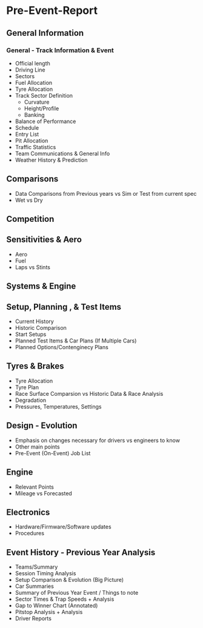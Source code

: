 # Pre-Event-Report

## General Information

### General - Track Information & Event

- Official length
- Driving Line
- Sectors
- Fuel Allocation
- Tyre Allocation
- Track Sector Definition
  - Curvature
  - Height/Profile
  - Banking
- Balance of Performance
- Schedule
- Entry List
- Pit Allocation
- Traffic Statistics
- Team Communications & General Info
- Weather History & Prediction

## Comparisons

- Data Comparisons from Previous years vs Sim or Test from current spec
- Wet vs Dry

## Competition

## Sensitivities & Aero

- Aero
- Fuel
- Laps vs Stints

## Systems & Engine

## Setup, Planning , & Test Items

- Current History
- Historic Comparison
- Start Setups
- Planned Test Items & Car Plans (If Multiple Cars)
- Planned Options/Contenginecy Plans

## Tyres & Brakes

- Tyre Allocation
- Tyre Plan
- Race Surface Comparsion vs Historic Data & Race Analysis
- Degradation
- Pressures, Temperatures, Settings

## Design - Evolution

- Emphasis on changes necessary for drivers vs engineers to know
- Other main points
- Pre-Event (On-Event) Job List

## Engine

- Relevant Points
- Mileage vs Forecasted

## Electronics

- Hardware/Firmware/Software updates
- Procedures

## Event History - Previous Year Analysis

- Teams/Summary
- Session Timing Analysis
- Setup Comparison & Evolution (Big Picture)
- Car Summaries
- Summary of Previous Year Event / Things to note
- Sector Times & Trap Speeds + Analysis
- Gap to Winner Chart (Annotated)
- Pitstop Analysis + Analysis
- Driver Reports